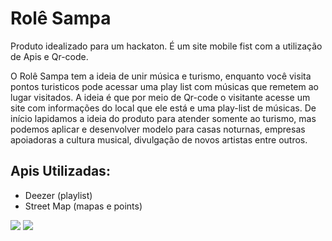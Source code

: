 # Rolê Sampa

Produto idealizado para um hackaton.
É um site mobile fist com a utilização de Apis e Qr-code.

O Rolê Sampa tem a ideia de unir música e turismo, enquanto você visita pontos turisticos pode acessar uma play list com músicas que remetem ao lugar visitados. A ideia é que por meio de Qr-code o visitante acesse um site com informações do local que ele está e uma play-list de músicas. De início lapidamos a ideia do produto para atender somente ao turismo, mas podemos aplicar e desenvolver modelo para casas noturnas, empresas apoiadoras a cultura musical, divulgação de novos artistas entre outros.

## Apis Utilizadas:

- Deezer (playlist)
- Street Map (mapas e points)

![](https://github.com/DanielleBK/Role-Sampa/blob/master/role%20Sp.png?raw=true)
![](https://github.com/DanielleBK/Role-Sampa/blob/master/Masp-QR.png?raw=true)

